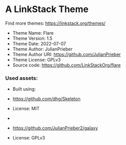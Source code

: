 # A LinkStack Theme
Find more themes: https://linkstack.org/themes/
                                                                                                                                                                         
*	Theme Name: Flare
*	Theme Version: 1.5
*	Theme Date: 2022-07-07
*	Theme Author: JulianPrieber
*	Theme Author URI: https://github.com/JulianPrieber
*	Theme License: GPLv3
*	Source code: https://github.com/LinkStackOrg/flare


### Used assets:
* Built using:
* https://github.com/dhg/Skeleton
* License: MIT

*
* https://github.com/JulianPrieber2/galaxy
* License: GPLv3
